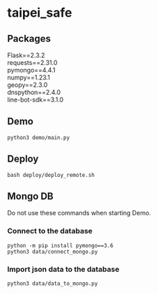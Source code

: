 # taipei_safe


## Packages
Flask==2.3.2  
requests==2.31.0  
pymongo==4.4.1  
numpy==1.23.1  
geopy==2.3.0  
dnspython==2.4.0  
line-bot-sdk==3.1.0  

## Demo
```
python3 demo/main.py
```

## Deploy
```
bash deploy/deploy_remote.sh
```

## Mongo DB 
Do not use these commands when starting Demo.

### Connect to the database 
```
python -m pip install pymongo==3.6
python3 data/connect_mongo.py
```

### Import json data to the database
```
python3 data/data_to_mongo.py
```
